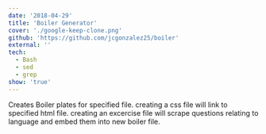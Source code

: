 ```yaml
---
date: '2018-04-29'
title: 'Boiler Generator'
cover: './google-keep-clone.png'
github: 'https://github.com/jcgonzalez25/boiler'
external: ''
tech:
  - Bash
  - sed
  - grep
show: 'true'
---
```


Creates Boiler plates for specified file. creating a css file will link to specified html file. creating an excercise file will scrape questions relating to language and embed them into new boiler file.
